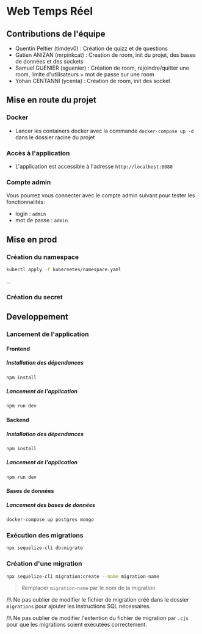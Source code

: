 # Web Temps Réel

## Contributions de l'équipe
- Quentin Peltier (timdev0) : Création de quizz et de questions
- Gatien ANIZAN (mrpinkcat) : Creation de room, init du projet, des bases de données et des sockets
- Samuel GUENIER (sguenier) : Création de room, rejoindre/quitter une room, limite d'utilisateurs + mot de passe sur une room
- Yohan CENTANNI (ycenta) : Création de room, init des socket

## Mise en route du projet

### Docker
- Lancer les containers docker avec la commande `docker-compose up -d` dans le dossier racine du projet

### Accès à l'application
- L'application est accessible à l'adresse `http://localhost:8080`

### Compte admin
Vous pourrez vous connecter avec le compte admin suivant pour tester les fonctionnalités:
- login : `admin`
- mot de passe : `admin`

## Mise en prod

### Création du namespace

```bash
kubectl apply -f kubernetes/namespace.yaml
```

...

### Création du secret

## Developpement

### Lancement de l'application

#### Frontend

##### Installation des dépendances

```bash
npm install
```

##### Lancement de l'application

```bash
npm run dev
```

#### Backend

##### Installation des dépendances

```bash
npm install
```

##### Lancement de l'application

```bash
npm run dev
```

#### Bases de données

##### Lancement des bases de données

```bash
docker-compose up postgres mongo
```

### Exécution des migrations

```bash
npx sequelize-cli db:migrate
```

### Création d'une migration

```bash
npx sequelize-cli migration:create --name migration-name
```

> Remplacer `migration-name` par le nom de la migration

/!\ Ne pas oublier de modifier le fichier de migration créé dans le dossier `migrations` pour ajouter les instructions SQL nécessaires.

/!\ Ne pas oublier de modifier l'extention du fichier de migration par `.cjs` pour que les migrations soient exécutées correctement.
